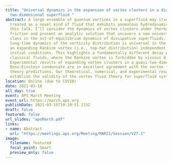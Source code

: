 ```yaml
---
title: "Universal dynamics in the expansion of vortex clusters in a dissipative
  two-dimensional superfluid "
abstract: A large ensemble of quantum vortices in a superfluid may itself be
  treated as a novel kind of fluid that exhibits anomalous hydrodynamics. In
  this talk, I’ll consider the dynamics of vortex clusters under thermal
  friction and present an analytic solution that uncovers a new universality
  class in the out-of-equilibrium dynamics of dissipative superfluids. The
  long-time dynamics of the vorticity distribution is universal in the form of
  an expanding Rankine vortex (i.e., top-hat distribution) independent of
  initial conditions. This highlights a fundamentally different decay process to
  classical fluids, where the Rankine vortex is forbidden by viscous diffusion.
  Experimental results of expanding vortex clusters in a quasi-two-dimensional
  Bose-Einstein condensate are in excellent agreement with the vortex fluid
  theory predictions. Our theoretical, numerical, and experimental results
  establish the validity of the vortex fluid theory for superfluid systems.
location: Online (due to COVID)
date: 2021-03-18
all_day: true
event: APS March Meeting
event_url: https://march.aps.org
publishDate: 2021-03-15T19:10:51.113Z
draft: false
featured: false
url_slides: "apsMarch.pdf"
links: 
- name: Abstract
  url: "https://meetings.aps.org/Meeting/MAR21/Session/V27.1"
image:
  filename: featured
  focal_point: Smart
  preview_only: false
---
```


